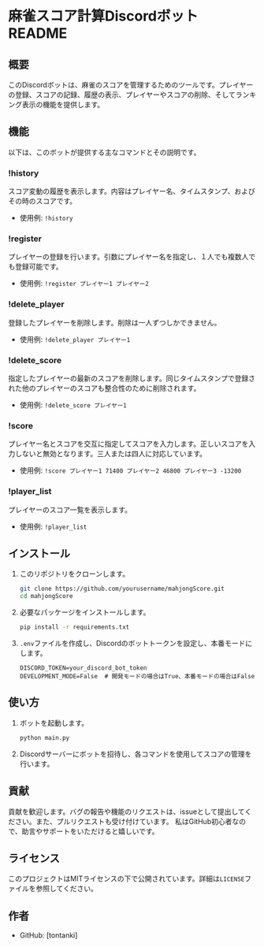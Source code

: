 # 麻雀スコア計算Discordボット README

## 概要
このDiscordボットは、麻雀のスコアを管理するためのツールです。プレイヤーの登録、スコアの記録、履歴の表示、プレイヤーやスコアの削除、そしてランキング表示の機能を提供します。

## 機能
以下は、このボットが提供する主なコマンドとその説明です。

### !history
スコア変動の履歴を表示します。内容はプレイヤー名、タイムスタンプ、およびその時のスコアです。
- 使用例: `!history`

### !register
プレイヤーの登録を行います。引数にプレイヤー名を指定し、１人でも複数人でも登録可能です。
- 使用例: `!register プレイヤー1 プレイヤー2`

### !delete_player
登録したプレイヤーを削除します。削除は一人ずつしかできません。
- 使用例: `!delete_player プレイヤー1`

### !delete_score
指定したプレイヤーの最新のスコアを削除します。同じタイムスタンプで登録された他のプレイヤーのスコアも整合性のために削除されます。
- 使用例: `!delete_score プレイヤー1`

### !score
プレイヤー名とスコアを交互に指定してスコアを入力します。正しいスコアを入力しないと無効となります。三人または四人に対応しています。
- 使用例: `!score プレイヤー1 71400 プレイヤー2 46800 プレイヤー3 -13200`

### !player_list
プレイヤーのスコア一覧を表示します。
- 使用例: `!player_list`

## インストール
1. このリポジトリをクローンします。
    ```sh
    git clone https://github.com/yourusername/mahjongScore.git
    cd mahjongScore
    ```
2. 必要なパッケージをインストールします。
    ```sh
    pip install -r requirements.txt
    ```
3. `.env`ファイルを作成し、Discordのボットトークンを設定し、本番モードにします。
    ```plaintext
    DISCORD_TOKEN=your_discord_bot_token
    DEVELOPMENT_MODE=False  # 開発モードの場合はTrue、本番モードの場合はFalse
    ```

## 使い方
1. ボットを起動します。
    ```sh
    python main.py
    ```
2. Discordサーバーにボットを招待し、各コマンドを使用してスコアの管理を行います。

## 貢献
貢献を歓迎します。バグの報告や機能のリクエストは、issueとして提出してください。また、プルリクエストも受け付けています。
私はGitHub初心者なので、助言やサポートをいただけると嬉しいです。

## ライセンス
このプロジェクトはMITライセンスの下で公開されています。詳細は`LICENSE`ファイルを参照してください。

## 作者
- GitHub: [tontanki]
